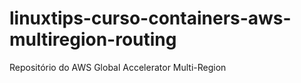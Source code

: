 # linuxtips-curso-containers-aws-multiregion-routing
Repositório do AWS Global Accelerator Multi-Region

